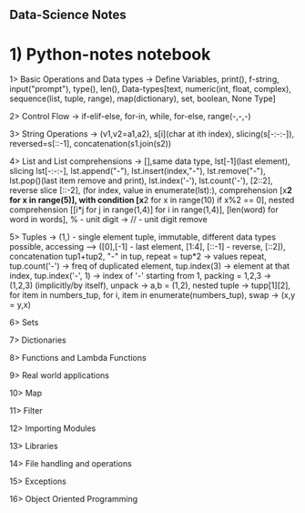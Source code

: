 ## Data-Science Notes

# 1) Python-notes notebook
  1> Basic Operations and Data types -> Define Variables, print(), f-string, input("prompt"), type(), len(), Data-types[text, numeric(int, float, complex), sequence(list, tuple, range), map(dictionary), set, boolean, None Type]
  
  2> Control Flow -> if-elif-else, for-in, while, for-else, range(-,-,-)
  
  3> String Operations -> (v1,v2=a1,a2), s[i](char at ith index), slicing(s[-:-:-]), reversed=s[::-1], concatenation(s1.join(s2))

  4> List and List comprehensions -> [],same data type, lst[-1](last element), slicing lst[-:-:-], lst.append("-"), lst.insert(index,"-"), lst.remove("-"), lst.pop()(last item remove and print), lst.index('-'), lst.count('-'), [2::2], reverse slice [::-2], (for index, value in enumerate(lst):), comprehension [x**2 for x in range(5)], with condition [x**2 for x in range(10) if x%2 == 0], nested comprehension [[i*j for j in range(1,4)] for i in range(1,4)], [len(word) for word in words], % - unit digit -> // - unit digit remove

  5> Tuples -> (1,) - single element tuple, immutable, different data types possible, accessing --> ([0],[-1] - last element, [1:4], [::-1] - reverse, [::2]), concatenation tup1+tup2, "-" in tup, repeat = tup*2 -> values repeat, tup.count('-') -> freq of duplicated element, tup.index(3) -> element at that index, tup.index('-', 1) -> index of '-' starting from 1, packing = 1,2,3 -> (1,2,3) (implicitly/by itself), unpack -> a,b = (1,2), nested tuple -> tupp[1][2], for item in numbers_tup, for i, item in enumerate(numbers_tup), swap -> (x,y = y,x) 

  6> Sets

  7> Dictionaries

  8> Functions and Lambda Functions

  9> Real world applications

  10> Map

  11> Filter

  12> Importing Modules

  13> Libraries

  14> File handling and operations

  15> Exceptions

  16> Object Oriented Programming
